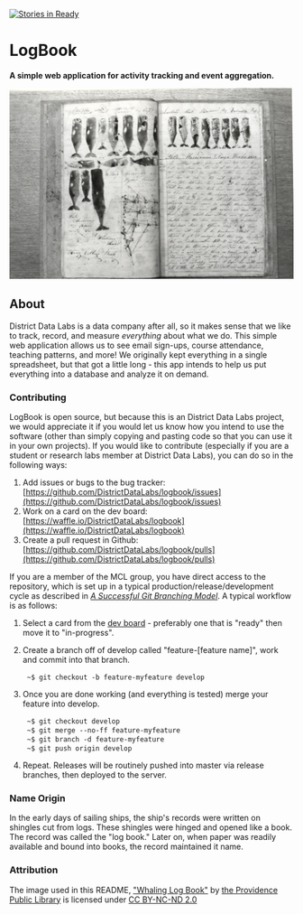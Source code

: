 [![Stories in Ready](https://badge.waffle.io/DistrictDataLabs/logbook.png?label=ready&title=Ready)](https://waffle.io/DistrictDataLabs/logbook)
# LogBook

**A simple web application for activity tracking and event aggregation.**

[!["Whaling Log Book"](docs/images/whale_log.jpg)][whale_log.jpg]

## About

District Data Labs is a data company after all, so it makes sense that we like to track, record, and measure _everything_ about what we do. This simple web application allows us to see email sign-ups, course attendance, teaching patterns, and more! We originally kept everything in a single spreadsheet, but that got a little long - this app intends to help us put everything into a database and analyze it on demand.

### Contributing

LogBook is open source, but because this is an District Data Labs project, we would appreciate it if you would let us know how you intend to use the software (other than simply copying and pasting code so that you can use it in your own projects). If you would like to contribute (especially if you are a student or research labs member at District Data Labs), you can do so in the following ways:

1. Add issues or bugs to the bug tracker: [https://github.com/DistrictDataLabs/logbook/issues](https://github.com/DistrictDataLabs/logbook/issues)
2. Work on a card on the dev board: [https://waffle.io/DistrictDataLabs/logbook](https://waffle.io/DistrictDataLabs/logbook)
3. Create a pull request in Github: [https://github.com/DistrictDataLabs/logbook/pulls](https://github.com/DistrictDataLabs/logbook/pulls)

If you are a member of the MCL group, you have direct access to the repository, which is set up in a typical production/release/development cycle as described in _[A Successful Git Branching Model](http://nvie.com/posts/a-successful-git-branching-model/)_. A typical workflow is as follows:

1. Select a card from the [dev board](https://waffle.io/DistrictDataLabs/logbook) - preferably one that is "ready" then move it to "in-progress".

2. Create a branch off of develop called "feature-[feature name]", work and commit into that branch.

        ~$ git checkout -b feature-myfeature develop

3. Once you are done working (and everything is tested) merge your feature into develop.

        ~$ git checkout develop
        ~$ git merge --no-ff feature-myfeature
        ~$ git branch -d feature-myfeature
        ~$ git push origin develop

4. Repeat. Releases will be routinely pushed into master via release branches, then deployed to the server.

### Name Origin

In the early days of sailing ships, the ship's records were written on shingles cut from logs. These shingles were hinged and opened like a book. The record was called the "log book." Later on, when paper was readily available and bound into books, the record maintained it name.

### Attribution

The image used in this README, ["Whaling Log Book"][whale_log.jpg] by [the Providence Public Library](https://www.flickr.com/photos/ppl_ri_images/) is licensed under [CC BY-NC-ND 2.0](https://creativecommons.org/licenses/by-nc-nd/2.0/)


<!-- References -->
[travis_img]: https://travis-ci.org/DistrictDataLabs/logbook.svg
[travis_href]: https://travis-ci.org/DistrictDataLabs/logbook
[waffle_img]: https://badge.waffle.io/DistrictDataLabs/logbook.png?label=ready&title=Ready
[waffle_href]: https://waffle.io/DistrictDataLabs/logbook
[whale_log.jpg]: https://flic.kr/p/7aBnY8
